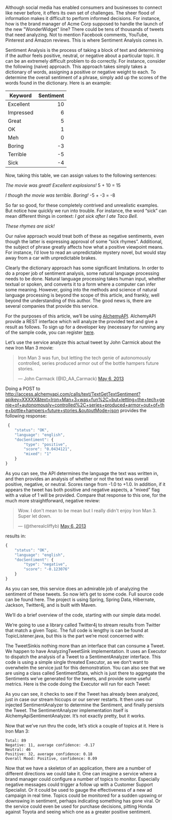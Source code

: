 Although social media has enabled consumers and businesses to connect like never before, it offers its own set of challenges.  The sheer flood of information makes it difficult to perform informed decisions. For instance, how is the brand manager of Acme Corp supposed to handle the launch of the new "WonderWidget" line?   There could be tens of thousands of tweets that need analyzing.  Not to mention Facebook comments, YouTube, Pinterest and Amazon reviews.   This is where Sentiment Analysis comes in.

Sentiment Analysis is the process of taking a block of text and determining if the author feels positive, neutral, or negative about a particular topic. It can be an extremely difficult problem to do correctly.   For instance, consider the following (naive) approach.   This approach takes simply takes a dictionary of words, assigning a positive or negative weight to each.  To determine the overall sentiment of a phrase, simply add up the scores of the words found in the dictionary.   Here is an example:

|Keyword  			| Sentiment |
|---------------|----------:|
| Excellent	    | 10        | 
| Impressed	    |  6        |
| Great        	|  5        |
| OK            |  1        |
| Meh           |  0        |
| Boring        |  -3       |
| Terrible      |  -5       |
| Sick          | -4        |

Now, taking this table, we can assign values to the following sentences:

_The movie was *great*!  *Excellent* explosions!_   5 + 10 = 15

_I though the movie was *terrible*.  *Boring*!_   -5 + -3  = -8

So far so good, for these completely contrived and unrealistic examples.  But notice how quickly we run into trouble.  For instance, the word “sick” can mean different things in context:
_I got *sick* after I ate Taco Bell._

_These rhymes are *sick*!_

Our naïve approach would treat both of these as negative sentiments, even though the latter is expressing approval of some “sick rhymes”.
Additional, the subject of phrase greatly affects how what a positive viewpoint means.  For instance, I’d love to read an unpredictable mystery novel, but would stay away from a car with unpredictable brakes.

Clearly the dictionary approach has some significant limitations.  In order to do a proper job of sentiment analysis, some natural language processing needs to be done.  Natural language processing takes human input, whether textual or spoken, and converts it to a form where a computer can infer some meaning.    However, going into the methods and science of natural language processing is beyond the scope of this article, and frankly, well beyond the understanding of this author.   The good news is, there are several companies that provide this service. 

For the purposes of this article, we’ll be using [AlchemyAPI](http://www.alchemyapi.com/). AlchemyAPI provide a REST interface which will analyze the provided text and give a result as follows.    To sign up for a developer key (necessary for running any of the sample code, you can register [here](http://www.alchemyapi.com/api/register.html).

Let’s use the service analyze this actual tweet by John Carmick about the new Iron Man 3 movie:

<blockquote class="twitter-tweet"><p>Iron Man 3 was fun, but letting the tech genie of autonomously controlled, series produced armor out of the bottle hampers future stories.</p>&mdash; John Carmack (@ID_AA_Carmack) <a href="https://twitter.com/ID_AA_Carmack/status/331232260856639488">May 6, 2013</a></blockquote>
<script async src="//platform.twitter.com/widgets.js" charset="utf-8"></script>


Doing a POST to http://access.alchemyapi.com/calls/text/TextGetTextSentiment?apikey=XXXXX&text=Iron+Man+3+was+fun%2C+but+letting+the+tech+genie+of+autonomously+controlled%2C+series+produced+armor+out+of+the+bottle+hampers+future+stories.&outputMode=json
provides the following response:

```javascript
 {
    "status": "OK",
    "language": "english",
    "docSentiment": {
        "type": "positive",
        "score": "0.0434121",
        "mixed": "1"
    }
}
```

As you can see, the API determines the language the text was written in, and then provides an analysis of whether or not the text was overall positive, negative, or neutral.  Scores range from -1.0 to +1.0.  In addition, if it appears the tweet has both positive and negative aspects, a “mixed” flag with a value of 1 will be provided.  Compare that response to this one, for the much more straightforward, negative review:

<blockquote class="twitter-tweet"><p>Wow. I don't mean to be mean but I really didn't enjoy Iron Man 3. Super let down.</p>&mdash; (@therealcliffyb) <a href="https://twitter.com/therealcliffyb/status/331230333494259713">May 6, 2013</a></blockquote>
<script async src="//platform.twitter.com/widgets.js" charset="utf-8"></script>

results in:

```javascript
{
    "status": "OK",
    "language": "english",
    "docSentiment": {
        "type": "negative",
        "score": "-0.123076"
    }
}
```

As you can see, this service does an admirable job of analyzing the sentiment of these tweets.  So now let’s get to some code.  Full source code can be found here.   The project is using Spring, Spring Data, Hibernate, Jackson, Twitter4j, and is built with Maven.

We’ll do a brief overview of the code, starting with our simple data model.

<script src="https://gist.github.com/gcase/9268d8b08220cd57d7ae.js"></script>

We’re going to use a library called Twitter4j to stream results from Twitter that match a given Topic.  The full code is lengthy is can be found at TopicListener.java, but this is the part we’re most concerned with:



The TweetSinkis nothing more than an interface that can consume a Tweet.  We happen to have AnalyzingTweetSink implementation. It uses an Executor to dispatch the analysis of a Tweet to a SentimentAnalyzer interface.  This code is using a simple single threated Executor, as we don’t want to overwhelm the service just for this demonstration.  You can also see that we are using a class called SentimentStats, which is just there to aggregate the Sentiments we’ve generated for the tweets, and provide some useful metrics. 
Here is the code doing the Executor will run for each Tweet:

<script src="https://gist.github.com/gcase/46453b32b9cb5fa02dde.js"></script>

As you can see, it checks to see if the Tweet has already been analyzed, just in case our stream hiccups or our server restarts. It then uses our injected SentimentAnalyzer to determine the Sentiment, and finally persists the Tweet.  The SentimentAnalyzer implementation itself is AlchemyApiSentimentAnalyzer.    It’s not exactly pretty, but it works.

Now that we’ve run thru the code, let’s stick a couple of topics at it.  Here is Iron Man 3:

```
Total: 89
Negative: 11, average confidence: -0.17
Neutral: 46
Positive: 32, average confidence: 0.18
Overall Mood: Positive, confidence: 0.09
```

Now that we have a skeleton of an application, there are a number of different directions we could take it.  One can imagine a service where a brand manager could configure a number of topics to monitor.  Especially negative messages could trigger a follow up with a Customer Support Specialist.  Or it could be used to gauge the effectiveness of a new ad campaign in real time.    Topics could be monitored for a sudden upswing or downswing in sentiment, perhaps indicating something has gone viral.  Or the service could even be used for purchase decisions, pitting Honda against Toyota and seeing which one as a greater positive sentiment.

